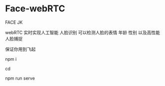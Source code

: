 # Face-webRTC

FACE JK

webRTC 实时实现人工智能  人脸识别  可以检测人脸的表情 年龄 性别
以及高性能人脸捕捉



保证你用到飞起

npm i 

cd 

npm run serve
